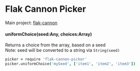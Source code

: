 # Flak Cannon Picker

Main project: [flak-cannon](https://github.com/claydotio/flak-cannon)

#### uniformChoice(seed:Any, choices:Array<Any>)

Returns a choice from the array, based on a seed  
Note: seed will be converted to a string via `String(seed)`

```coffee
picker = require 'flak-cannon-picker'
picker.uniformChoice('mySeed', ['item1', 'item2', 'item3'])
```
